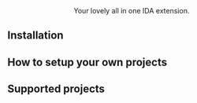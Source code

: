 <div align="center">
  Your lovely all in one IDA extension.
</div>

## Installation

## How to setup your own projects

## Supported projects
